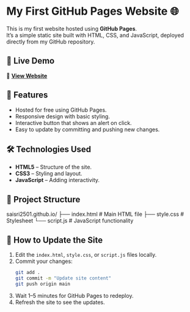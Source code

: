 # My First GitHub Pages Website 🌐

This is my first website hosted using **GitHub Pages**.  
It’s a simple static site built with HTML, CSS, and JavaScript, deployed directly from my GitHub repository.

## 🚀 Live Demo
🔗 **[View Website](https://saisri2501.github.io)**

## 📌 Features
- Hosted for free using GitHub Pages.
- Responsive design with basic styling.
- Interactive button that shows an alert on click.
- Easy to update by committing and pushing new changes.

## 🛠 Technologies Used
- **HTML5** – Structure of the site.
- **CSS3** – Styling and layout.
- **JavaScript** – Adding interactivity.

## 📂 Project Structure
saisri2501.github.io/
├── index.html # Main HTML file
├── style.css # Stylesheet
└── script.js # JavaScript functionality

## 📖 How to Update the Site
1. Edit the `index.html`, `style.css`, or `script.js` files locally.
2. Commit your changes:
   ```bash
   git add .
   git commit -m "Update site content"
   git push origin main
3. Wait 1–5 minutes for GitHub Pages to redeploy.
4. Refresh the site to see the updates.
